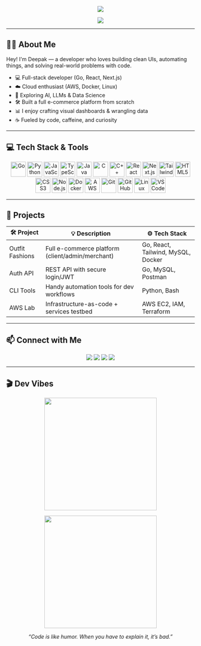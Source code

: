 <!-- README.md -->

<p align="center">
  <img src="https://capsule-render.vercel.app/api?type=waving&color=0ff0fc,6a00f4&height=180&section=header&text=Hey%20there!%20I'm%20DEEPAK%20👋&fontSize=35" />
</p>

<p align="center">
  <img src="https://readme-typing-svg.demolab.com?font=Fira+Code&duration=3000&pause=700&color=0FF0FC&center=true&vCenter=true&width=650&lines=Full-Stack+Engineer+💻;AI+Explorer+🤖;Cloud+Engineer+☁️;Data+Science+Enthusiast+📊;Always+Learning+and+Building+✨" />
</p>

---

## 🙋‍♂️ About Me

Hey! I'm Deepak — a developer who loves building clean UIs, automating things, and solving real-world problems with code.

- 💻 Full-stack developer (Go, React, Next.js)
- ☁️ Cloud enthusiast (AWS, Docker, Linux)
- 🤖 Exploring AI, LLMs & Data Science
- 🛠️ Built a full e-commerce platform from scratch
- 📊 I enjoy crafting visual dashboards & wrangling data
- ☕ Fueled by code, caffeine, and curiosity

---

## 💻 Tech Stack & Tools

<p align="center">
  <img src="https://cdn.jsdelivr.net/gh/devicons/devicon/icons/go/go-original.svg" width="40" title="Go"/>
  <img src="https://cdn.jsdelivr.net/gh/devicons/devicon/icons/python/python-original.svg" width="40" title="Python"/>
  <img src="https://cdn.jsdelivr.net/gh/devicons/devicon/icons/javascript/javascript-original.svg" width="40" title="JavaScript"/>
  <img src="https://cdn.jsdelivr.net/gh/devicons/devicon/icons/typescript/typescript-original.svg" width="40" title="TypeScript"/>
  <img src="https://cdn.jsdelivr.net/gh/devicons/devicon/icons/java/java-original.svg" width="40" title="Java"/>
  <img src="https://cdn.jsdelivr.net/gh/devicons/devicon/icons/c/c-original.svg" width="40" title="C"/>
  <img src="https://cdn.jsdelivr.net/gh/devicons/devicon/icons/cplusplus/cplusplus-original.svg" width="40" title="C++"/>
  <img src="https://cdn.jsdelivr.net/gh/devicons/devicon/icons/react/react-original.svg" width="40" title="React"/>
  <img src="https://cdn.jsdelivr.net/gh/devicons/devicon/icons/nextjs/nextjs-original.svg" width="40" title="Next.js"/>
  <img src="https://cdn.jsdelivr.net/gh/devicons/devicon/icons/tailwindcss/tailwindcss-original.svg" width="40" title="Tailwind CSS"/>
  <img src="https://cdn.jsdelivr.net/gh/devicons/devicon/icons/html5/html5-original.svg" width="40" title="HTML5"/>
  <img src="https://cdn.jsdelivr.net/gh/devicons/devicon/icons/css3/css3-original.svg" width="40" title="CSS3"/>
  <img src="https://cdn.jsdelivr.net/gh/devicons/devicon/icons/nodejs/nodejs-original.svg" width="40" title="Node.js"/>
  <img src="https://cdn.jsdelivr.net/gh/devicons/devicon/icons/docker/docker-original.svg" width="40" title="Docker"/>
  <img src="https://cdn.jsdelivr.net/gh/devicons/devicon/icons/amazonwebservices/amazonwebservices-original-wordmark.svg" width="40" title="AWS"/>
  <img src="https://cdn.jsdelivr.net/gh/devicons/devicon/icons/git/git-original.svg" width="40" title="Git"/>
  <img src="https://cdn.jsdelivr.net/gh/devicons/devicon/icons/github/github-original.svg" width="40" title="GitHub"/>
  <img src="https://cdn.jsdelivr.net/gh/devicons/devicon/icons/linux/linux-original.svg" width="40" title="Linux"/>
  <img src="https://cdn.jsdelivr.net/gh/devicons/devicon/icons/vscode/vscode-original.svg" width="40" title="VSCode"/>
</p>

---

## 🚀 Projects

| 🛠️ Project         | 💡 Description                                  | ⚙️ Tech Stack                                  |
|--------------------|--------------------------------------------------|------------------------------------------------|
| Outfit Fashions    | Full e-commerce platform (client/admin/merchant) | Go, React, Tailwind, MySQL, Docker             |
| Auth API           | REST API with secure login/JWT                  | Go, MySQL, Postman                             |
| CLI Tools          | Handy automation tools for dev workflows        | Python, Bash                                   |
| AWS Lab            | Infrastructure-as-code + services testbed       | AWS EC2, IAM, Terraform                        |

---

## 📫 Connect with Me

<p align="center">
  <a href="mailto:youremail@example.com"><img src="https://img.shields.io/badge/Email-EA4335?style=for-the-badge&logo=gmail&logoColor=white"/></a>
  <a href="https://linkedin.com/in/yourprofile"><img src="https://img.shields.io/badge/LinkedIn-0A66C2?style=for-the-badge&logo=linkedin&logoColor=white"/></a>
  <a href="https://twitter.com/yourhandle"><img src="https://img.shields.io/badge/Twitter-1DA1F2?style=for-the-badge&logo=twitter&logoColor=white"/></a>
  <a href="https://your-portfolio-link.com"><img src="https://img.shields.io/badge/Portfolio-000000?style=for-the-badge&logo=notion&logoColor=white"/></a>
</p>

---

## 🎬 Dev Vibes

<p align="center">
  <img src="https://media.giphy.com/media/f3iwJFOVOwuy7K6FFw/giphy.gif" width="300"/>
</p>
<p align="center">
  <img src="https://media.giphy.com/media/26ufdipQqU2lhNA4g/giphy.gif" width="300"/>
</p>

<p align="center"><i>“Code is like humor. When you have to explain it, it’s bad.”</i></p>
